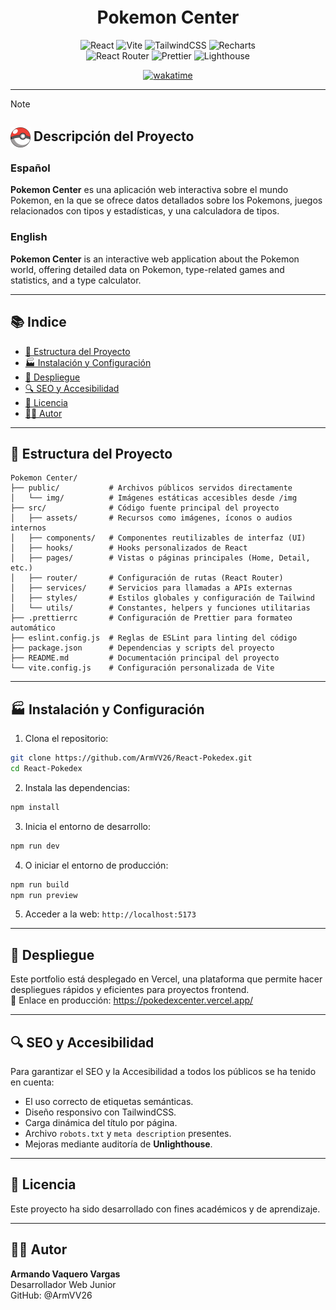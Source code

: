 <div align=center>
    <h1 style="margin-top: -0.25rem">Pokemon Center</h1>

![React](https://img.shields.io/badge/React-20232A?style=for-the-badge&logo=react&logoColor=61DAFB)
![Vite](https://img.shields.io/badge/Vite-646CFF?style=for-the-badge&logo=vite&logoColor=white)
![TailwindCSS](https://img.shields.io/badge/TailwindCSS-06B6D4?style=for-the-badge&logo=tailwindcss&logoColor=white)
![Recharts](https://img.shields.io/badge/Recharts-FF4C60?style=for-the-badge&logo=recharts&logoColor=white) <br>
![React Router](https://img.shields.io/badge/React_Router-CA4245?style=for-the-badge&logo=react-router&logoColor=white)
![Prettier](https://img.shields.io/badge/Prettier-F7B93E?style=for-the-badge&logo=prettier&logoColor=white)
![Lighthouse](https://img.shields.io/badge/Lighthouse-F44B21?style=for-the-badge&logo=Lighthouse&logoColor=white)

[![wakatime](https://wakatime.com/badge/user/10ede374-1869-4114-a927-8309de39fc83/project/c904b2f8-51ba-4d6d-bc37-724fb05c5410.svg)](https://wakatime.com/badge/user/10ede374-1869-4114-a927-8309de39fc83/project/c904b2f8-51ba-4d6d-bc37-724fb05c5410)

</div>

---

> [!NOTE]
>
> <h2><img src="./public/img/logo-Pokeball-256px.png" alt="Pokeball" width="32" style="vertical-align: middle;" /> Descripción del Proyecto</h2>
>
> ### Español
>
> **Pokemon Center** es una aplicación web interactiva sobre el mundo Pokemon, en la que se ofrece datos detallados sobre los Pokemons, juegos relacionados con tipos y estadísticas, y una calculadora de tipos.
>
> ### English
>
> **Pokemon Center** is an interactive web application about the Pokemon world, offering detailed data on Pokemon, type-related games and statistics, and a type calculator.

---

## 📚 Indice

- [📁 Estructura del Proyecto](#-estructura-del-proyecto)
- [🏭 Instalación y Configuración](#-instalación-y-configuración)
- [🚀 Despliegue](#-despliegue)
- [🔍 SEO y Accesibilidad](#-seo-y-accesibilidad)
- [📄 Licencia](#-licencia)
- [👨‍💻 Autor](#-autor)

---

## 📁 Estructura del Proyecto

```
Pokemon Center/
├── public/           # Archivos públicos servidos directamente
│   └── img/          # Imágenes estáticas accesibles desde /img
├── src/              # Código fuente principal del proyecto
│   ├── assets/       # Recursos como imágenes, íconos o audios internos
│   ├── components/   # Componentes reutilizables de interfaz (UI)
│   ├── hooks/        # Hooks personalizados de React
│   ├── pages/        # Vistas o páginas principales (Home, Detail, etc.)
│   ├── router/       # Configuración de rutas (React Router)
│   ├── services/     # Servicios para llamadas a APIs externas
│   ├── styles/       # Estilos globales y configuración de Tailwind
│   └── utils/        # Constantes, helpers y funciones utilitarias
├── .prettierrc       # Configuración de Prettier para formateo automático
├── eslint.config.js  # Reglas de ESLint para linting del código
├── package.json      # Dependencias y scripts del proyecto
├── README.md         # Documentación principal del proyecto
└── vite.config.js    # Configuración personalizada de Vite
```

---

## 🏭 Instalación y Configuración

1. Clona el repositorio:

```bash
git clone https://github.com/ArmVV26/React-Pokedex.git
cd React-Pokedex
```

2. Instala las dependencias:

```bash
npm install
```

3. Inicia el entorno de desarrollo:

```bash
npm run dev
```

4. O iniciar el entorno de producción:

```bash
npm run build
npm run preview
```

5. Acceder a la web: `http://localhost:5173`

---

## 🚀 Despliegue

Este portfolio está desplegado en Vercel, una plataforma que permite hacer despliegues rápidos y eficientes para proyectos frontend. <br>
🔗 Enlace en producción: https://pokedexcenter.vercel.app/

---

## 🔍 SEO y Accesibilidad

Para garantizar el SEO y la Accesibilidad a todos los públicos se ha tenido en cuenta:

- El uso correcto de etiquetas semánticas.
- Diseño responsivo con TailwindCSS.
- Carga dinámica del título por página.
- Archivo `robots.txt` y `meta description` presentes.
- Mejoras mediante auditoría de **Unlighthouse**.

---

## 📄 Licencia

Este proyecto ha sido desarrollado con fines académicos y de aprendizaje.

---

## 👨‍💻 Autor

**Armando Vaquero Vargas** <br>
Desarrollador Web Junior <br>
GitHub: @ArmVV26

